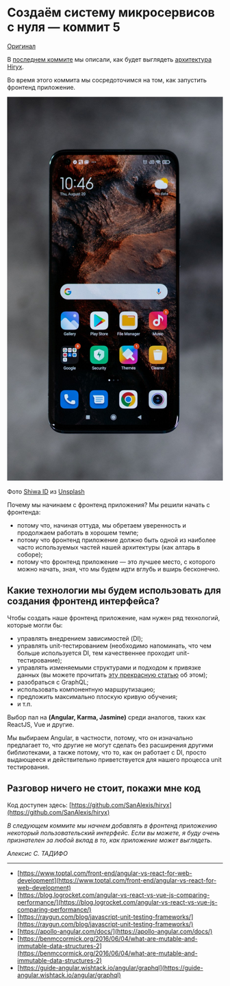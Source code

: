 # Создаём систему микросервисов с нуля — коммит 5

[Оригинал](https://medium.com/@alexis.tadifo/build-a-microservices-system-from-scratch-commit-5-d496a153684)

В [последнем коммите](https://medium.com/@alexis.tadifo/build-a-microservices-system-from-scratch-commit-4-a2da209b43ce) 
мы описали, как будет выглядеть [архитектура Hiryx](https://miro.com/welcomeonboard/dzlyTm9hWUZWeFZwbGJDSkY3UlpCYUxtcHJiRFFTZnVCSTN1NmhQOW9MNWk0NlUyRGtFSmRYdjdnNnpXZVdTSHwzMDc0NDU3MzQ4NDc2NDI2NzI2?invite_link_id=156922745011).

Во время этого коммита мы сосредоточимся на том, как запустить фронтенд приложение.

![intro](images/part5/0_rXTORXPflfWkYhW-.jpeg)

Фото [Shiwa ID](https://unsplash.com/@shiwa_id) из [Unsplash](https://unsplash.com/)

Почему мы начинаем с фронтенд приложения?
Мы решили начать с фронтенда:
* потому что, начиная оттуда, мы обретаем уверенность и продолжаем работать в хорошем темпе;
* потому что фронтенд приложение должно быть одной из наиболее часто используемых частей нашей архитектуры (как алтарь в соборе);
* потому что фронтенд приложение — это лучшее место, с которого можно начать, зная, что мы будем идти вглубь и вширь бесконечно.

## Какие технологии мы будем использовать для создания фронтенд интерфейса?

Чтобы создать наше фронтенд приложение, нам нужен ряд технологий, которые могли бы:

* управлять внедрением зависимостей (DI);
* управлять unit-тестированием (необходимо напоминать, что чем больше используется DI, тем качественнее проходит unit-тестирование);
* управлять изменяемыми структурами и подходом к привязке данных (вы можете прочитать [эту прекрасную статью](https://benmccormick.org/2016/06/04/what-are-mutable-and-immutable-data-structures-2) об этом);
* разобраться с GraphQL;
* использовать компонентную маршрутизацию;
* предложить максимально плоскую кривую обучения;
* и т.п.

Выбор пал на **(Angular, Karma, Jasmine)** среди аналогов, таких как ReactJS, Vue и другие.

Мы выбираем Angular, в частности, потому, что он изначально предлагает то, что 
другие не могут сделать без расширения другими библиотеками, а также потому, 
что то, как он работает с DI, просто выдающееся и действительно приветствуется 
для нашего процесса unit тестирования.

## Разговор ничего не стоит, покажи мне код

Код доступен здесь: [https://github.com/SanAlexis/hiryx](https://github.com/SanAlexis/hiryx)

_В следующем коммите мы начнем добавлять в фронтенд приложению некоторый 
пользовательский интерфейс. Если вы можете, я буду очень признателен за любой 
вклад в то, как приложение может выглядеть._

_Алексис С. ТАДИФО_

***

* [https://www.toptal.com/front-end/angular-vs-react-for-web-development](https://www.toptal.com/front-end/angular-vs-react-for-web-development)
* [https://blog.logrocket.com/angular-vs-react-vs-vue-js-comparing-performance/](https://blog.logrocket.com/angular-vs-react-vs-vue-js-comparing-performance/)
* [https://raygun.com/blog/javascript-unit-testing-frameworks/](https://raygun.com/blog/javascript-unit-testing-frameworks/)
* [https://apollo-angular.com/docs/](https://apollo-angular.com/docs/)
* [https://benmccormick.org/2016/06/04/what-are-mutable-and-immutable-data-structures-2](https://benmccormick.org/2016/06/04/what-are-mutable-and-immutable-data-structures-2)
* [https://guide-angular.wishtack.io/angular/graphql](https://guide-angular.wishtack.io/angular/graphql)

